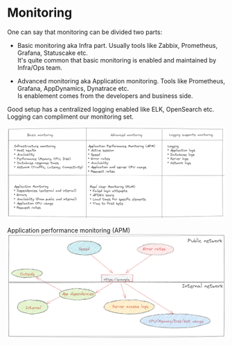 # Monitoring

One can say that monitoring can be divided two parts:

* Basic monitoring aka Infra part. Usually tools like Zabbix, Prometheus, Grafana, Statuscake etc. <br />
It's quite common that basic monitoring is enabled and maintained by Infra/Ops team.

* Advanced monitoring aka Application monitoring. Tools like Prometheus, Grafana, AppDynamics, Dynatrace etc. <br />
Is enablement comes from the developers and business side.

Good setup has a centralized logging enabled like ELK, OpenSearch etc. Logging can compliment our monitoring set.


![Monitoring](Monit.png)



Application performance monitoring (APM)
![APM](APM.png)
